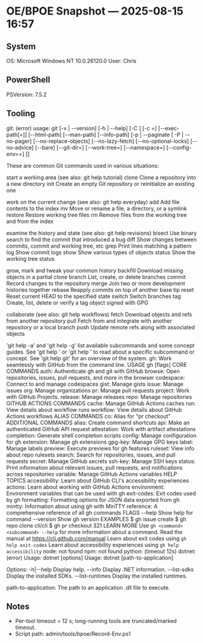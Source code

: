 # OE/BPOE Snapshot — 2025-08-15 16:57

## System

OS: Microsoft Windows NT 10.0.26120.0
User: Chris

## PowerShell
PSVersion: 7.5.2

## Tooling
git: (error) usage: git [-v | --version] [-h | --help] [-C <path>] [-c <name>=<value>]
           [--exec-path[=<path>]] [--html-path] [--man-path] [--info-path]
           [-p | --paginate | -P | --no-pager] [--no-replace-objects] [--no-lazy-fetch]
           [--no-optional-locks] [--no-advice] [--bare] [--git-dir=<path>]
           [--work-tree=<path>] [--namespace=<name>] [--config-env=<name>=<envvar>]
           <command> [<args>]

These are common Git commands used in various situations:

start a working area (see also: git help tutorial)
   clone      Clone a repository into a new directory
   init       Create an empty Git repository or reinitialize an existing one

work on the current change (see also: git help everyday)
   add        Add file contents to the index
   mv         Move or rename a file, a directory, or a symlink
   restore    Restore working tree files
   rm         Remove files from the working tree and from the index

examine the history and state (see also: git help revisions)
   bisect     Use binary search to find the commit that introduced a bug
   diff       Show changes between commits, commit and working tree, etc
   grep       Print lines matching a pattern
   log        Show commit logs
   show       Show various types of objects
   status     Show the working tree status

grow, mark and tweak your common history
   backfill   Download missing objects in a partial clone
   branch     List, create, or delete branches
   commit     Record changes to the repository
   merge      Join two or more development histories together
   rebase     Reapply commits on top of another base tip
   reset      Reset current HEAD to the specified state
   switch     Switch branches
   tag        Create, list, delete or verify a tag object signed with GPG

collaborate (see also: git help workflows)
   fetch      Download objects and refs from another repository
   pull       Fetch from and integrate with another repository or a local branch
   push       Update remote refs along with associated objects

'git help -a' and 'git help -g' list available subcommands and some
concept guides. See 'git help <command>' or 'git help <concept>'
to read about a specific subcommand or concept.
See 'git help git' for an overview of the system.
gh: Work seamlessly with GitHub from the command line.  USAGE    gh <command> <subcommand> [flags]  CORE COMMANDS    auth:          Authenticate gh and git with GitHub    browse:        Open repositories, issues, pull requests, and more in the browser    codespace:     Connect to and manage codespaces    gist:          Manage gists    issue:         Manage issues    org:           Manage organizations    pr:            Manage pull requests    project:       Work with GitHub Projects.    release:       Manage releases    repo:          Manage repositories  GITHUB ACTIONS COMMANDS    cache:         Manage GitHub Actions caches    run:           View details about workflow runs    workflow:      View details about GitHub Actions workflows  ALIAS COMMANDS    co:            Alias for "pr checkout"  ADDITIONAL COMMANDS    alias:         Create command shortcuts    api:           Make an authenticated GitHub API request    attestation:   Work with artifact attestations    completion:    Generate shell completion scripts    config:        Manage configuration for gh    extension:     Manage gh extensions    gpg-key:       Manage GPG keys    label:         Manage labels    preview:       Execute previews for gh features    ruleset:       View info about repo rulesets    search:        Search for repositories, issues, and pull requests    secret:        Manage GitHub secrets    ssh-key:       Manage SSH keys    status:        Print information about relevant issues, pull requests, and notifications across repositories    variable:      Manage GitHub Actions variables  HELP TOPICS    accessibility: Learn about GitHub CLI's accessibility experiences    actions:       Learn about working with GitHub Actions    environment:   Environment variables that can be used with gh    exit-codes:    Exit codes used by gh    formatting:    Formatting options for JSON data exported from gh    mintty:        Information about using gh with MinTTY    reference:     A comprehensive reference of all gh commands  FLAGS    --help      Show help for command    --version   Show gh version  EXAMPLES    $ gh issue create    $ gh repo clone cli/cli    $ gh pr checkout 321  LEARN MORE    Use `gh <command> <subcommand> --help` for more information about a command.    Read the manual at https://cli.github.com/manual    Learn about exit codes using `gh help exit-codes`    Learn about accessibility experiences using `gh help accessibility`
node: not found
npm: not found
python: (timeout 12s)
dotnet: (error) 
Usage: dotnet [options]
Usage: dotnet [path-to-application]

Options:
  -h|--help         Display help.
  --info            Display .NET information.
  --list-sdks       Display the installed SDKs.
  --list-runtimes   Display the installed runtimes.

path-to-application:
  The path to an application .dll file to execute.

## Notes
- Per-tool timeout = 12 s; long-running tools are truncated/marked timeout.
- Script path: admin/tools/bpoe/Record-Env.ps1


